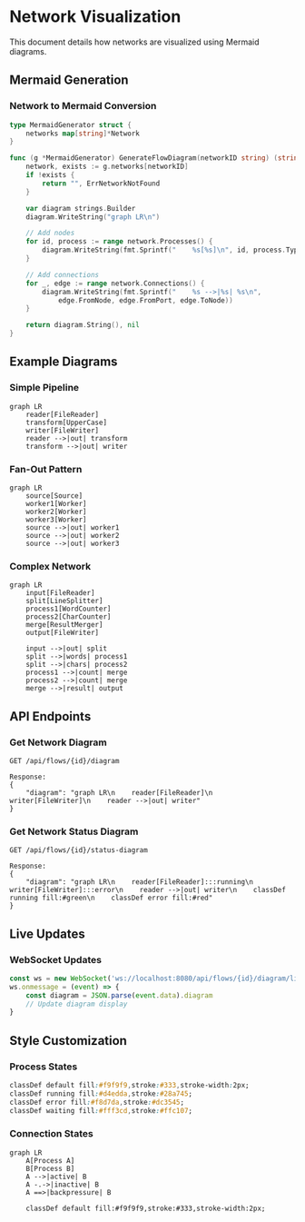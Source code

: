 # Network Visualization

This document details how networks are visualized using Mermaid diagrams.

## Mermaid Generation

### Network to Mermaid Conversion
```go
type MermaidGenerator struct {
    networks map[string]*Network
}

func (g *MermaidGenerator) GenerateFlowDiagram(networkID string) (string, error) {
    network, exists := g.networks[networkID]
    if !exists {
        return "", ErrNetworkNotFound
    }

    var diagram strings.Builder
    diagram.WriteString("graph LR\n")

    // Add nodes
    for id, process := range network.Processes() {
        diagram.WriteString(fmt.Sprintf("    %s[%s]\n", id, process.Type()))
    }

    // Add connections
    for _, edge := range network.Connections() {
        diagram.WriteString(fmt.Sprintf("    %s -->|%s| %s\n", 
            edge.FromNode, edge.FromPort, edge.ToNode))
    }

    return diagram.String(), nil
}
```

## Example Diagrams

### Simple Pipeline
```mermaid
graph LR
    reader[FileReader]
    transform[UpperCase]
    writer[FileWriter]
    reader -->|out| transform
    transform -->|out| writer
```

### Fan-Out Pattern
```mermaid
graph LR
    source[Source]
    worker1[Worker]
    worker2[Worker]
    worker3[Worker]
    source -->|out| worker1
    source -->|out| worker2
    source -->|out| worker3
```

### Complex Network
```mermaid
graph LR
    input[FileReader]
    split[LineSplitter]
    process1[WordCounter]
    process2[CharCounter]
    merge[ResultMerger]
    output[FileWriter]
    
    input -->|out| split
    split -->|words| process1
    split -->|chars| process2
    process1 -->|count| merge
    process2 -->|count| merge
    merge -->|result| output
```

## API Endpoints

### Get Network Diagram
```http
GET /api/flows/{id}/diagram

Response:
{
    "diagram": "graph LR\n    reader[FileReader]\n    writer[FileWriter]\n    reader -->|out| writer"
}
```

### Get Network Status Diagram
```http
GET /api/flows/{id}/status-diagram

Response:
{
    "diagram": "graph LR\n    reader[FileReader]:::running\n    writer[FileWriter]:::error\n    reader -->|out| writer\n    classDef running fill:#green\n    classDef error fill:#red"
}
```

## Live Updates

### WebSocket Updates
```javascript
const ws = new WebSocket('ws://localhost:8080/api/flows/{id}/diagram/live')
ws.onmessage = (event) => {
    const diagram = JSON.parse(event.data).diagram
    // Update diagram display
}
```

## Style Customization

### Process States
```css
classDef default fill:#f9f9f9,stroke:#333,stroke-width:2px;
classDef running fill:#d4edda,stroke:#28a745;
classDef error fill:#f8d7da,stroke:#dc3545;
classDef waiting fill:#fff3cd,stroke:#ffc107;
```

### Connection States
```mermaid
graph LR
    A[Process A]
    B[Process B]
    A -->|active| B
    A -.->|inactive| B
    A ==>|backpressure| B
    
    classDef default fill:#f9f9f9,stroke:#333,stroke-width:2px;
``` 